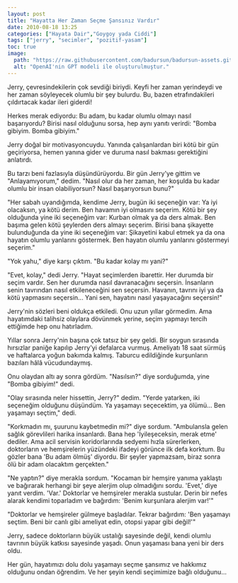 ```yaml
---
layout: post
title: "Hayatta Her Zaman Seçme Şansınız Vardır"
date: 2010-08-18 13:25
categories: ["Hayata Dair","Goygoy yada Ciddi"]
tags: ["jerry", "secimler", "pozitif-yasam"]
toc: true
image:
  path: "https://raw.githubusercontent.com/badursun/badursun-assets.github.io/refs/heads/main/img/jerry.webp"
  alt: "OpenAI'nin GPT modeli ile oluşturulmuştur."
---
```


Jerry, çevresindekilerin çok sevdiği biriydi. Keyfi her zaman yerindeydi ve her zaman söyleyecek olumlu bir şey bulurdu. Bu, bazen etrafındakileri çıldırtacak kadar ileri giderdi!

Herkes merak ediyordu: Bu adam, bu kadar olumlu olmayı nasıl başarıyordu? Birisi nasıl olduğunu sorsa, hep aynı yanıtı verirdi: "Bomba gibiyim. Bomba gibiyim."

Jerry doğal bir motivasyoncuydu. Yanında çalışanlardan biri kötü bir gün geçiriyorsa, hemen yanına gider ve duruma nasıl bakması gerektiğini anlatırdı.

Bu tarzı beni fazlasıyla düşündürüyordu. Bir gün Jerry'ye gittim ve "Anlayamıyorum," dedim. "Nasıl olur da her zaman, her koşulda bu kadar olumlu bir insan olabiliyorsun? Nasıl başarıyorsun bunu?"

"Her sabah uyandığımda, kendime Jerry, bugün iki seçeneğin var: Ya iyi olacaksın, ya kötü derim. Ben havamın iyi olmasını seçerim. Kötü bir şey olduğunda yine iki seçeneğim var: Kurban olmak ya da ders almak. Ben başıma gelen kötü şeylerden ders almayı seçerim. Birisi bana şikayette bulunduğunda da yine iki seçeneğim var: Şikayetini kabul etmek ya da ona hayatın olumlu yanlarını göstermek. Ben hayatın olumlu yanlarını göstermeyi seçerim."

"Yok yahu," diye karşı çıktım. "Bu kadar kolay mı yani?"

"Evet, kolay," dedi Jerry. "Hayat seçimlerden ibarettir. Her durumda bir seçim vardır. Sen her durumda nasıl davranacağını seçersin. İnsanların senin tavrından nasıl etkileneceğini sen seçersin. Havanın, tavrını iyi ya da kötü yapmasını seçersin... Yani sen, hayatını nasıl yaşayacağını seçersin!"

Jerry'nin sözleri beni oldukça etkiledi. Onu uzun yıllar görmedim. Ama hayatımdaki talihsiz olaylara dövünmek yerine, seçim yapmayı tercih ettiğimde hep onu hatırladım.

Yıllar sonra Jerry'nin başına çok tatsız bir şey geldi. Bir soygun sırasında hırsızlar paniğe kapılıp Jerry'yi defalarca vurmuş. Ameliyatı 18 saat sürmüş ve haftalarca yoğun bakımda kalmış. Taburcu edildiğinde kurşunların bazıları hâlâ vücudundaymış.

Onu olaydan altı ay sonra gördüm. "Nasılsın?" diye sorduğumda, yine "Bomba gibiyim!" dedi.

"Olay sırasında neler hissettin, Jerry?" dedim. "Yerde yatarken, iki seçeneğim olduğunu düşündüm. Ya yaşamayı seçecektim, ya ölümü... Ben yaşamayı seçtim," dedi.

"Korkmadın mı, şuurunu kaybetmedin mi?" diye sordum. "Ambulansla gelen sağlık görevlileri harika insanlardı. Bana hep 'İyileşeceksin, merak etme' dediler. Ama acil servisin koridorlarında sedyemi hızla sürerlerken, doktorların ve hemşirelerin yüzündeki ifadeyi görünce ilk defa korktum. Bu gözler bana 'Bu adam ölmüş' diyordu. Bir şeyler yapmazsam, biraz sonra ölü bir adam olacaktım gerçekten."

"Ne yaptın?" diye merakla sordum. "Kocaman bir hemşire yanıma yaklaştı ve bağırarak herhangi bir şeye alerjim olup olmadığını sordu. 'Evet,' diye yanıt verdim. 'Var.' Doktorlar ve hemşireler merakla sustular. Derin bir nefes alarak kendimi toparladım ve bağırdım: 'Benim kurşunlara alerjim var!'"

"Doktorlar ve hemşireler gülmeye başladılar. Tekrar bağırdım: 'Ben yaşamayı seçtim. Beni bir canlı gibi ameliyat edin, otopsi yapar gibi değil!'"

Jerry, sadece doktorların büyük ustalığı sayesinde değil, kendi olumlu tavrının büyük katkısı sayesinde yaşadı. Onun yaşaması bana yeni bir ders oldu.

Her gün, hayatımızı dolu dolu yaşamayı seçme şansımız ve hakkımız olduğunu ondan öğrendim. Ve her şeyin kendi seçimimize bağlı olduğunu...